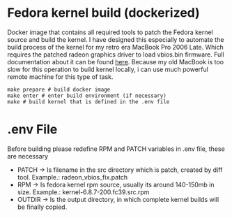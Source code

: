 # Fedora kernel build (dockerized)

Docker image that contains all required tools to patch the Fedora kernel source and build the kernel.
I have designed this especially to automate the build process of the kernel for my retro era MacBook Pro 2006 Late. Which requires the patched radeon graphics driver to load vbios.bin firmware. Full documentation about it can be found [here](https://www.andreasbaumann.cc/blog/archlinux-macbook-a1211/). Because my old MacBook is too slow for this operation to build kernel locally, i can use much powerful remote machine for this type of task.


```
make prepare # build docker image
make enter # enter build environment (if necessary)
make # build kernel that is defined in the .env file
```

# .env File

Before building please redefine RPM and PATCH variables in .env file, these are necessary

* PATCH -> Is filename in the src directory which is patch, created by diff tool. Example.: radeon_vbios_fix.patch
* RPM -> Is fedora kernel rpm source, usually its around 140-150mb in size. Example.: kernel-6.8.7-200.fc39.src.rpm
* OUTDIR -> Is the output directory, in which complete kernel builds will be finally copied.
